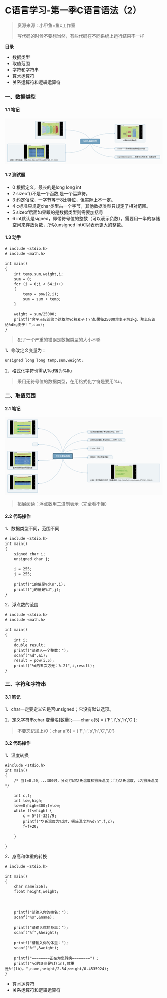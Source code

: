 # C语言学习-第一季C语言语法（2）

> 资源来源：小甲鱼=鱼c工作室
> 
> 写代码的时候不要想当然，有些代码在不同系统上运行结果不一样

**目录**

- 数据类型
- 取值范围
- 字符和字符串
- 算术运算符
- 关系运算符和逻辑运算符


### 一、数据类型 ###

#### 1.1 笔记 ####

![](https://github.com/stuian/C/blob/master/pictures/S1E6-%E6%95%B0%E6%8D%AE%E7%B1%BB%E5%9E%8B.png?raw=true)

#### 1.2 测试题 ####

- 0 根据定义，最长的是long long int 
- 2 sizeof()不是一个函数,是一个运算符。
- 3 约定俗成，一字节等于8比特位，但实际上不一定。
- 4 c标准只规定char类型占一个字节，其他数据类型只规定了相对范围。
- 5 sizeof后面如果跟的是数据类型则需要加括号
- 6 int默认是signed，即带符号位的整数（可以表示负数），需要用一半的存储空间来存放负数，所以unsigned int可以表示更大的整数。

#### 1.3 动手 ####

	# include <stdio.h>
	# include <math.h>
	
	int main()
	{
		int temp,sum,weight,i;
		sum = 0;
		for (i = 0;i < 64;i++)
		{
			temp = pow(2,i);
			sum = sum + temp;		
		}
		
		weight = sum/25000;
		printf("舍罕王应该给予达依尔%d粒麦子！\n如果每25000粒麦子为1kg，那么应该给%dkg麦子！",sum);
	}

> 犯了一个严重的错误是数据类型的大小不够

1、修改定义变量为：

	unsigned long long temp,sum,weight;

2、格式化字符也需从%d转为%llu

> 采用无符号位的数据类型，在用格式化字符是要用%u。

### 二、取值范围 ###

#### 2.1 笔记 ####

![](https://github.com/stuian/C/blob/master/pictures/S1E7-%E5%8F%96%E5%80%BC%E8%8C%83%E5%9B%B4.png?raw=true)

> 拓展阅读：浮点数用二进制表示（完全看不懂）

#### 2.2 代码操作 ####

1、数据类型不同，范围不同

	# include <stdio.h>
	int main()
	{
		signed char i;
		unsigned char j;
		
		i = 255;
		j = 255;
		
		printf("i的值是%d\n",i); 
		printf("j的值是%d",j); 
	}

2、浮点数的范围

	# include <stdio.h>
	# include <math.h>
	
	int main()
	{
		int i;
		double result;
		printf("请输入一个整数：");
		scanf("%d",&i);
		result = pow(i,5);
		printf("%d的五次方是：%.2f",i,result);
	}

### 三、字符和字符串 ###

#### 3.1 笔记 ####

1、char一定要定义它是否unsigned；它没有默认选项。

2、定义字符串:char 变量名[数量];——char a[5] = {'F','i','s','h','C'};

> 不要忘记加上\0：char a[6] = {'F','i','s','h','C','\0'}

#### 3.2 代码操作 ####

1、温度转换

	#include <stdio.h>
	int main()
	{
		/* 当f=0,20,...300时，分别打印华氏温度和摄氏温度；f为华氏温度，c为摄氏温度*/
		
		int c,f;
		int low,high;
		low=0;high=300;f=low;
		while (f<=high) {
			c = 5*(f-32)/9;
			printf("华氏温度为%d时，摄氏温度为%d\n",f,c);
			f=f+20;
			
		}
		
	}

2、身高和体重的转换

	# include <stdio.h>
	
	int main()
	{
		char name[256];
		float height,weight;
		
		
		
		printf("请输入你的姓名：");
		scanf("%s",&name);
		
		printf("请输入你的身高：");
		scanf("%f",&height);
		
		printf("请输入你的体重：");
		scanf("%f",&weight);
		
		printf("========正在为您转换========") ;
		printf("%c的身高是%f(in),体重是%f(lb)。",name,height/2.54,weight/0.4535924);
	}


- 算术运算符
- 关系运算符和逻辑运算符